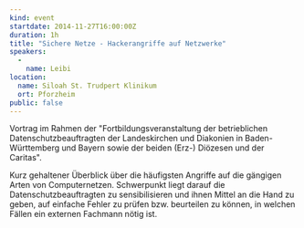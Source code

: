 ```yaml
---
kind: event
startdate: 2014-11-27T16:00:00Z
duration: 1h
title: "Sichere Netze - Hackerangriffe auf Netzwerke"
speakers:
  -
    name: Leibi
location:
  name: Siloah St. Trudpert Klinikum 
  ort: Pforzheim
public: false
---
```

Vortrag im Rahmen der "Fortbildungsveranstaltung der betrieblichen Datenschutzbeauftragten der Landeskirchen und Diakonien in Baden-Württemberg und Bayern sowie der beiden (Erz-) Diözesen und der Caritas".

Kurz gehaltener Überblick über die häufigsten Angriffe auf die gängigen Arten von Computernetzen.
Schwerpunkt liegt darauf die Datenschutzbeauftragten zu sensibilisieren und ihnen Mittel an die Hand zu geben, auf einfache Fehler zu prüfen bzw. beurteilen zu können, in welchen Fällen ein externen Fachmann nötig ist.
